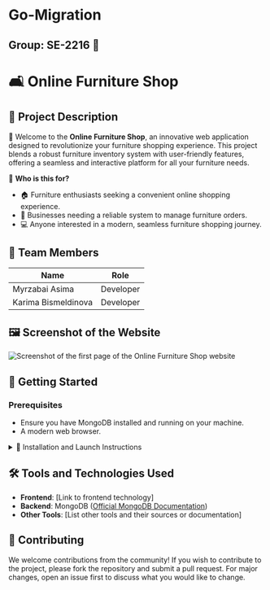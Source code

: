 # Go-Migration

## Group: SE-2216 🌟

# 🛋️ Online Furniture Shop

## 📖 Project Description

🚀 Welcome to the **Online Furniture Shop**, an innovative web application designed to revolutionize your furniture shopping experience. This project blends a robust furniture inventory system with user-friendly features, offering a seamless and interactive platform for all your furniture needs.

🎯 **Who is this for?**
- 🏠 Furniture enthusiasts seeking a convenient online shopping experience.
- 🏢 Businesses needing a reliable system to manage furniture orders.
- 💻 Anyone interested in a modern, seamless furniture shopping journey.

## 👥 Team Members

| Name                 | Role      |
| -------------------- | --------- |
| Myrzabai Asima       | Developer |
| Karima Bismeldinova  | Developer |

## 🖼️ Screenshot of the Website

![Screenshot of the first page of the Online Furniture Shop website](link-to-screenshot)

## 🚀 Getting Started

### Prerequisites
- Ensure you have MongoDB installed and running on your machine.
- A modern web browser.

<details>
<summary>🔧 Installation and Launch Instructions</summary>

1. Clone the repository: 
git clone https://github.com/ananasdenisovich/advprog2/

2. Navigate to the project directory: 
cd advprog2

3. Install the required dependencies: 
npm install

or 
yarn install

4. Start the server: 
node server.js

or 
npm start

5. Open your web browser and navigate to `http://localhost:3000` to access the application.

</details>

## 🛠️ Tools and Technologies Used

- **Frontend**: [Link to frontend technology]
- **Backend**: MongoDB ([Official MongoDB Documentation](https://docs.mongodb.com))
- **Other Tools**: [List other tools and their sources or documentation]

## 👐 Contributing

We welcome contributions from the community! If you wish to contribute to the project, please fork the repository and submit a pull request. For major changes, open an issue first to discuss what you would like to change.

